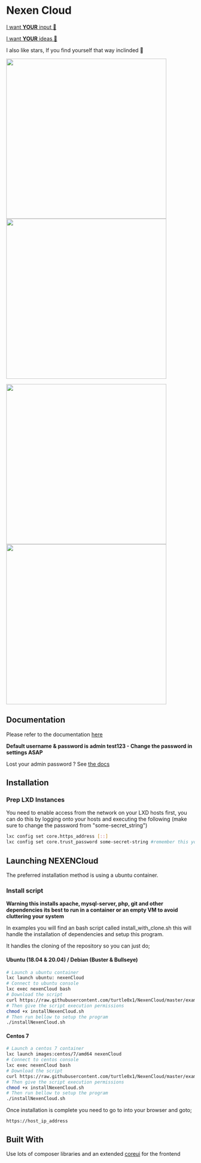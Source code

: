 # Nexen Cloud
<a href="https://github.com/turtle0x1/NexenCloud/labels/more%20input%20required">I want <b>YOUR</b> input :loudspeaker:</a>

<a href="https://github.com/turtle0x1/NexenCloud/issues/new?assignees=&labels=&template=feature_request.md&title=">I want <b>YOUR</b> ideas :thought_balloon:</a>

I also like stars, If you find yourself that way inclinded :angel:

<img src="https://i.imgur.com/vnhrSDW.png" width="428"> <img src="https://i.imgur.com/xHSjw3J.png" width="428">

<img src="https://i.imgur.com/YRRWcsj.png" width="428"><img src="https://i.imgur.com/sj5pAYi.png" width="428">

## Documentation

Please refer to the documentation <a href="https://lxdcloud.readthedocs.io/en/latest/"> here </a>

**Default username & password is admin test123 - Change the password in settings ASAP**

Lost your admin password ? See <a href="https://lxdcloud.readthedocs.io/en/latest/resetPassword/"> the docs</a>

## Installation

### Prep LXD Instances

You need to enable access from the network on your LXD hosts first, you can do this by logging onto your hosts and executing the following (make sure to change the password from "some-secret_string")

```bash
lxc config set core.https_address [::]
lxc config set core.trust_password some-secret-string #remember this you will be asked later
```

## Launching NEXENCloud

The preferred installation method is using a ubuntu container.

### Install script
**Warning this installs apache, mysql-server, php, git and other
dependencies its best to run in a container or an empty VM to avoid cluttering
your system**

In examples you will find an bash script called install_with_clone.sh this will
handle the installation of dependencies and setup this program.

It handles the cloning of the repository so you can just do;
#### Ubuntu (18.04 & 20.04) / Debian (Buster & Bullseye)
```bash
# Launch a ubuntu container
lxc launch ubuntu: nexenCloud
# Connect to ubuntu console
lxc exec nexenCloud bash
# Download the script
curl https://raw.githubusercontent.com/turtle0x1/NexenCloud/master/examples/install_with_clone.sh >> installNexenCloud.sh
# Then give the script execution permissions
chmod +x installNexenCloud.sh
# Then run bellow to setup the program
./installNexenCloud.sh
```
#### Centos 7
```bash
# Launch a centos 7 container
lxc launch images:centos/7/amd64 nexenCloud
# Connect to centos console
lxc exec nexenCloud bash
# Download the script
curl https://raw.githubusercontent.com/turtle0x1/NexenCloud/master/examples/install_with_clone_centos7.sh >> installNexenCloud.sh
# Then give the script execution permissions
chmod +x installNexenCloud.sh
# Then run bellow to setup the program
./installNexenCloud.sh
```

Once installation is complete you need to go to into your browser and goto;

`https://host_ip_address`

## Built With

Use lots of composer libraries and an extended [coreui](https://coreui.io/) for the frontend
